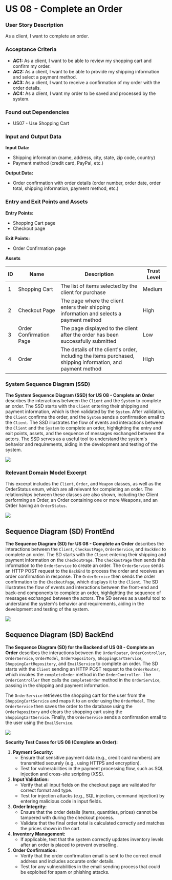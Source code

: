 # US 08 - Complete an Order

### User Story Description

As a client, I want to complete an order.

### Acceptance Criteria

* **AC1:** As a client, I want to be able to review my shopping cart and confirm my order.
* **AC2:** As a client, I want to be able to provide my shipping information and select a payment method.
* **AC3:** As a client, I want to receive a confirmation of my order with the order details.
* **AC4:** As a client, I want my order to be saved and processed by the system.

### Found out Dependencies

- US07 - Use Shopping Cart

### Input and Output Data

**Input Data:**

- Shipping information (name, address, city, state, zip code, country)
- Payment method (credit card, PayPal, etc.)

**Output Data:**

- Order confirmation with order details (order number, order date, order total, shipping information, payment method, etc.)

### Entry and Exit Points and Assets

**Entry Points:**

- Shopping Cart page
- Checkout page

**Exit Points:**

- Order Confirmation page

**Assets**

| ID   | Name                    | Description                                                  | Trust Level |
| ---- | ----------------------- | ------------------------------------------------------------ | ----------- |
| 1    | Shopping Cart           | The list of items selected by the client for purchase        | Medium      |
| 2    | Checkout Page           | The page where the client enters their shipping information and selects a payment method | High        |
| 3    | Order Confirmation Page | The page displayed to the client after the order has been successfully submitted | Low         |
| 4    | Order                   | The details of the client's order, including the items purchased, shipping information, and payment method | High        |

### System Sequence Diagram (SSD)

**The System Sequence Diagram (SSD) for US 08 - Complete an Order** describes the interactions between the `Client` and the `System` to complete an order. The SSD starts with the `Client` entering their shipping and payment information, which is then validated by the `System`. After validation, the `Client` confirms the order, and the `System` sends a confirmation email to the `Client`. The SSD illustrates the flow of events and interactions between the `Client` and the `System` to complete an order, highlighting the entry and exit points, assets, and the sequence of messages exchanged between the actors. The SSD serves as a useful tool to understand the system's behavior and requirements, aiding in the development and testing of the system.

![](US08_SSD.svg)

### Relevant Domain Model Excerpt 

This excerpt includes the `Client`, `Order`, and `Weapon` classes, as well as the OrderStatus enum, which are all relevant for completing an order. The relationships between these classes are also shown, including the Client performing an Order, an Order containing one or more Weapons, and an Order having an `OrderStatus`.

![](US08_DM.svg)

## Sequence Diagram (SD) FrontEnd

**The Sequence Diagram (SD) for US 08 - Complete an Order** describes the interactions between the `Client`, `CheckoutPage`, `OrderService`, and `BackEnd` to complete an order. The SD starts with the `Client` entering their shipping and payment information on the `CheckoutPage`. The `CheckoutPage` then sends this information to the `OrderService` to create an order. The `OrderService` sends an HTTP POST request to the `BackEnd` to process the order and receives an order confirmation in response. The `OrderService` then sends the order confirmation to the `CheckoutPage`, which displays it to the `Client`. The SD illustrates the flow of events and interactions between the front-end and back-end components to complete an order, highlighting the sequence of messages exchanged between the actors. The SD serves as a useful tool to understand the system's behavior and requirements, aiding in the development and testing of the system.

![](US08_SD_FE.svg)

## Sequence Diagram (SD) BackEnd

**The Sequence Diagram (SD) for the Backend of US 08 - Complete an Order** describes the interactions between the `OrderRouter`, `OrderController`, `OrderService`, `OrderModel`, `OrderRepository`, `ShoppingCartService`, `ShoppingCartRepository`, and `EmailService` to complete an order. The SD starts with the `Client` sending an HTTP POST request to the `OrderRouter`, which invokes the `completeOrder` method in the `OrderController`. The `OrderController` then calls the `completeOrder` method in the `OrderService`, passing in the shipping and payment information.

The `OrderService` retrieves the shopping cart for the user from the `ShoppingCartService` and maps it to an order using the `OrderModel`. The `OrderService` then saves the order to the database using the `OrderRepository` and clears the shopping cart using the `ShoppingCartService`. Finally, the `OrderService` sends a confirmation email to the user using the `EmailService`.

![](US08_SD_BE.svg)

**Security Test Cases for US 08 (Complete an Order):**

1. **Payment Security:**
   - Ensure that sensitive payment data (e.g., credit card numbers) are transmitted securely (e.g., using HTTPS and encryption).
   - Test for vulnerabilities in the payment processing flow, such as SQL injection and cross-site scripting (XSS).
1. **Input Validation:**
   - Verify that all input fields on the checkout page are validated for correct format and type.
   - Test for injection attacks (e.g., SQL injection, command injection) by entering malicious code in input fields.
1. **Order Integrity:**
   - Ensure that the order details (items, quantities, prices) cannot be tampered with during the checkout process.
   - Validate that the final order total is calculated correctly and matches the prices shown in the cart.
1. **Inventory Management:**
   - If applicable, test that the system correctly updates inventory levels after an order is placed to prevent overselling.
1. **Order Confirmation:**
   - Verify that the order confirmation email is sent to the correct email address and includes accurate order details.
   - Test for any vulnerabilities in the email sending process that could be exploited for spam or phishing attacks.
